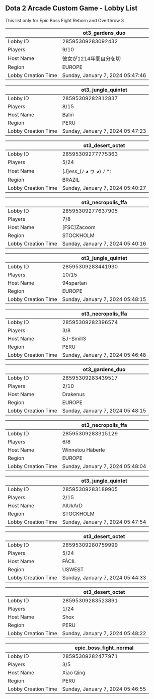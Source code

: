 ## Dota 2 Arcade Custom Game - Lobby List

This list only for Epic Boss Fight Reborn and Overthrow 3

|  | ot3_gardens_duo |
| ------ | ------ |
| Lobby ID | 28595309283092432 |
| Players | 9/10 |
| Host Name | 彼女が1214年間自分を切 |
| Region | EUROPE |
| Lobby Creation Time | Sunday, January 7, 2024 05:47:46 |


|  | ot3_jungle_quintet |
| ------ | ------ |
| Lobby ID | 28595309282812837 |
| Players | 8/15 |
| Host Name | Balin |
| Region | PERU |
| Lobby Creation Time | Sunday, January 7, 2024 05:47:23 |


|  | ot3_desert_octet |
| ------ | ------ |
| Lobby ID | 28595309277775363 |
| Players | 5/24 |
| Host Name | [J]ess_(ﾉ ◕ ヮ ◕) ﾉ *: |
| Region | BRAZIL |
| Lobby Creation Time | Sunday, January 7, 2024 05:40:27 |


|  | ot3_necropolis_ffa |
| ------ | ------ |
| Lobby ID | 28595309277637905 |
| Players | 7/8 |
| Host Name | [FSC]Zacoom |
| Region | STOCKHOLM |
| Lobby Creation Time | Sunday, January 7, 2024 05:40:16 |


|  | ot3_jungle_quintet |
| ------ | ------ |
| Lobby ID | 28595309283441930 |
| Players | 10/15 |
| Host Name | 94spartan |
| Region | EUROPE |
| Lobby Creation Time | Sunday, January 7, 2024 05:48:15 |


|  | ot3_necropolis_ffa |
| ------ | ------ |
| Lobby ID | 28595309282396574 |
| Players | 3/8 |
| Host Name | EJ-Smill3 |
| Region | PERU |
| Lobby Creation Time | Sunday, January 7, 2024 05:46:48 |


|  | ot3_gardens_duo |
| ------ | ------ |
| Lobby ID | 28595309283439517 |
| Players | 2/10 |
| Host Name | Drakenus |
| Region | EUROPE |
| Lobby Creation Time | Sunday, January 7, 2024 05:48:15 |


|  | ot3_necropolis_ffa |
| ------ | ------ |
| Lobby ID | 28595309283315129 |
| Players | 6/8 |
| Host Name | Winnetou Häberle |
| Region | EUROPE |
| Lobby Creation Time | Sunday, January 7, 2024 05:48:04 |


|  | ot3_jungle_quintet |
| ------ | ------ |
| Lobby ID | 28595309283189905 |
| Players | 2/15 |
| Host Name | AlUkArD |
| Region | STOCKHOLM |
| Lobby Creation Time | Sunday, January 7, 2024 05:47:54 |


|  | ot3_desert_octet |
| ------ | ------ |
| Lobby ID | 28595309280759999 |
| Players | 5/24 |
| Host Name | FÁCIL |
| Region | USWEST |
| Lobby Creation Time | Sunday, January 7, 2024 05:44:33 |


|  | ot3_desert_octet |
| ------ | ------ |
| Lobby ID | 28595309283523891 |
| Players | 1/24 |
| Host Name | Shox |
| Region | PERU |
| Lobby Creation Time | Sunday, January 7, 2024 05:48:22 |


|  | epic_boss_fight_normal |
| ------ | ------ |
| Lobby ID | 28595309282477971 |
| Players | 3/5 |
| Host Name | Xiao Qing |
| Region | PERU |
| Lobby Creation Time | Sunday, January 7, 2024 05:46:55 |


